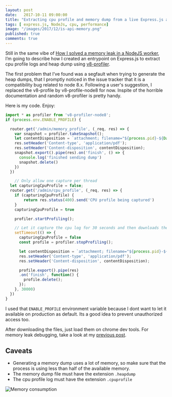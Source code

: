 ```yaml
---
layout: post
date:   2017-10-11 09:00:00
title: "Extracting cpu profile and memory dump from a live Express.js app"
tags: [ express.js, NodeJs, cpu, performance]
image: "/images/2017/12/is-api-memory.png"
published: true
comments: true
---
```


Still in the same vibe of [How I solved a memory leak in a NodeJS worker](/2017/10/11/memoryleak-in-node-js-q-defer.html), I’m going to describe how I created an entrypoint on Express.js to extract cpu profile logs and heap dump using [v8-profiler](https://github.com/node-inspector/v8-profiler).

The first problem that I’ve found was a segfault when trying to generate the heap dumps, that I promptly noticed in the issue tracker that it is a compatibility bug related to node 8.x. Following a user's suggestion, I replaced the v8-profile by v8-profile-node8 for now. Inspite of the horrible documentation and random v8-profiler is pretty handy.

Here is my code. Enjoy:

```ts
import * as profiler from 'v8-profiler-node8';
if (process.env.ENABLE_PROFILE) {

  router.get('/admin/memory_profile', (_req, res) => {
    var snapshot = profiler.takeSnapshot();
    let contentDisposition = `attachment; filename="${process.pid}-${Date.now()}.heapsnapshot"`
    res.setHeader('Content-type', 'application/pdf');
    res.setHeader('Content-disposition', contentDisposition);
    snapshot.export().pipe(res).on('finish', () => {
      console.log('finished sending dump')
      snapshot.delete()
    })
  })

    // Only allow one capture per thread
  let capturingCpuProfile = false;
  router.get('/admin/cpu_profile', (_req, res) => {
    if (capturingCpuProfile) {
        return res.status(400).send('CPU profile being captured')
    }
    capturingCpuProfile = true

    profiler.startProfiling();

    // Let it capture the cpu log for 30 seconds and then downloads the file
    setTimeout(() => {
      capturingCpuProfile = false
      const profile = profiler.stopProfiling();

      let contentDisposition = `attachment; filename="${process.pid}-${Date.now()}.cpuprofile"`
      res.setHeader('Content-type', 'application/pdf');
      res.setHeader('Content-disposition', contentDisposition);

      profile.export().pipe(res)
      .on('finish', function() {
        profile.delete();
      });
    }, 30000)
  })
}
```

I used that `ENABLE_PROFILE` environment variable because I dont want to let it available on production as default. Its a good idea to prevent unauthorized access too.

After downloading the files, just load them on chrome dev tools. For memory leak debugging, take a look at my [previous post](/2017/10/11/memoryleak-in-node-js-q-defer.html).

## Caveats

- Generating a memory dump uses a lot of memory, so make sure that the process is using less than half of the available memory.
- The memory dump file must have the extension `.heapdump`
- The cpu profile log must have the extension `.cpuprofile`

![Memory consumption](/images/2017/12/is-api-memory.png)
